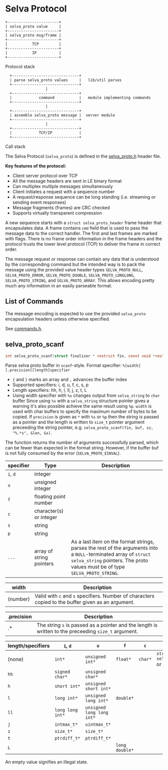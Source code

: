 <!--
Copyright (c) 2022-2023 SAULX

SPDX-License-Identifier: MIT
-->

Selva Protocol
==============


```
+-----------------------+
| selva_proto value     |
+-----------------------+
| selva_proto msg/frame |
+-----------------------+
|           TCP         |
+-----------------------+
|           IP          |
+-----------------------+
```
Protocol stack


```
  +------------------------------+
  | parse selva_proto values     |   lib/util parses
  +------------------------------+
                  |
  +------------------------------+
  |            command           |   module implementing commands
  +------------------------------+
                  |
  +------------------------------+
  | assemble selva_proto message |  server module
  +------------------------------+
                  |
  +------------------------------+
  |            TCP/IP            |
  +------------------------------+
```
Call stack


The Selva Protocol (`selva_proto`) is defined in the
[selva\_proto.h](../include/selva_proto.h) header file.

**Key features of the protocol:**

- Client server protocol over TCP
- All the message headers are sent in LE binary format
- Can multiplex multiple messages simultaneously
- Client initiates a request with a sequence number
- A request/response sequence can be long standing (i.e. streaming or sending event responses)
- Message fragments (frames) are CRC checked
- Supports virtually transparent compression

A new sequence starts with a `struct selva_proto_header` frame header that
encapsulates data. A frame contains `cmd` field that is used to pass the
message data to the correct handler. The first and last frames are marked with
flags. There is no frame order information in the frame headers and the protocol
trusts the lower level protocol (TCP) to deliver the frame in correct order.

The message request or response can contain any data that is understood by the
corresponding command but the intended way is to pack the message using the
provided value header types `SELVA_PROTO_NULL`, `SELVA_PROTO_ERROR`,
`SELVA_PROTO_DOUBLE`, `SELVA_PROTO_LONGLONG`, `SELVA_PROTO_STRING`, and
`SELVA_PROTO_ARRAY`. This allows encoding pretty much any information in an
easily parseable format.

List of Commands
----------------

The message encoding is expected to use the provided `selva_proto` encapsulation
headers unless otherwise specified.

See [commands.h](../commands.h).

selva\_proto\_scanf
-------------------

```c
int selva_proto_scanf(struct finalizer * restrict fin, const void *restrict buf, size_t szbuf, const char * restrict fmt, ...);
```

Parse selva proto buffer in `scanf`-style.
Format specifier: `%[width][.precision][length]specifier`
- `{` and `}` marks an array and `,` advances the buffer index
- Supported specifiers: i, d, u, f, c, s, p
- Length specifiers: hh, h, l, ll, j, z, t, L
- Using width specifier with `%s` changes output from `selva_string` to `char` buffer
Since using `%s` with a `selva_string` structure pointer gives a warning it's
also possible achieve the same result using `%p`.
`width` is used with char buffers to specify the maximum number of bytes to
be copied.
If `precision` is given as `*` with `%s` or `%p` then the string is passed as
a pointer and the length is written to `size_t` pointer argument preceeding the
string pointer, e.g. `selva_proto_scanf(fin, buf, sz, "%.*s", &len, &s)`.

The function returns the number of arguments successfully parsed, which can
be fewer than expected in the format string. However, if the buffer buf is
not fully consumed by the error (`SELVA_PROTO_EINVAL`).

| specifier | Type                      | Description |
|-----------|---------------------------|-------------|
| `i`, `d`  | integer                   |             |
| `u`       | unsigned integer          |             |
| `f`       | floating point number     |             |
| `c`       | character(s) or integer   |             |
| `s`       | string                    |             |
| `p`       | string                    |             |
| `...`     | array of string pointers  | As a last item on the format strings, parses the rest of the arguments into a `NULL`-terminated array of `struct selva_string` pointers. The proto values must be of type `SELVA_PROTO_STRING`. |

| width         | Description |
|---------------|-------------|
| (number)      | Valid with `c` and `s` specifiers. Number of characters copied to the buffer given as an argument. |

| .precision    | Description |
|---------------|-------------|
| .*            | The string `s` is passed as a pointer and the length is written to the preceeding `size_t` argument. |

| **length/specifiers** | `i`, `d`          | `u`                       | `f`               | `c`       | `s`, `p`                          |
|-----------------------|-------------------|---------------------------|-------------------|-----------|-----------------------------------|
| (none)                | `int*`            | `unsigned int*`           | `float*`          | `char*`   | `struct selva_string*` or `char*` |
| `hh`                  | `signed char*`    | `unsigned char*`          |                   |           |                                   |
| `h`                   | `short int*`      | `unsigned short int*`     |                   |           |                                   |
| `l`                   | `long int*`       | `unsigned long int*`      | `double*`         |           |                                   |
| `ll`                  | `long long int*`  | `unsigned long long int*` |                   |           |                                   |
| `j`                   | `intmax_t*`       | `uintmax_t*`              |                   |           |                                   |
| `z`                   | `size_t*`         | `size_t*`                 |                   |           |                                   |
| `t`                   | `ptrdiff_t*`      | `ptrdiff_t*`              |                   |           |                                   |
| `L`                   |                   |                           | `long double*`    |           |                                   |

An empty value signifies an illegal state.
